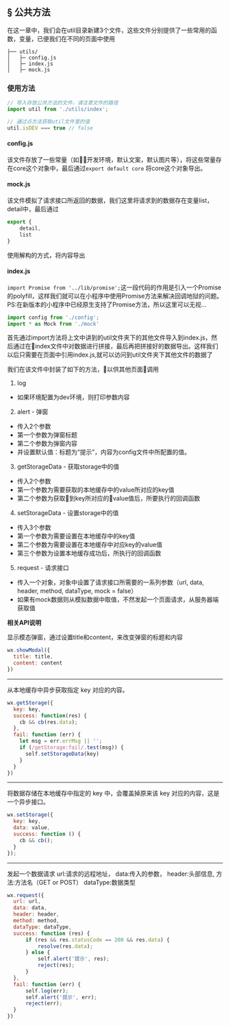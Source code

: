 ## <a>&sect; 公共方法</a>

在这一章中，我们会在util目录新建3个文件，这些文件分别提供了一些常用的函数，变量，已便我们在不同的页面中使用

```
├── utils/             
│   ├─ config.js
│   ├─ index.js
│   ├─ mock.js
```

### 使用方法
```javascript
// 导入存放公共方法的文件，请注意文件的路径
import util from './utils/index';

// 通过点方法获取util文件里的值
util.isDEV === true // false
```

#### config.js
该文件存放了一些常量（如开发环境，默认文案，默认图片等），将这些常量存在core这个对象中，最后通过`export default core` 将core这个对象导出。

#### mock.js
该文件模拟了请求接口所返回的数据，我们这里将请求到的数据存在变量list，detail中，最后通过
```javascript
export {
    detail,
    list
}
```
使用解构的方式，将内容导出

#### index.js
`import Promise from '../lib/promise';`这一段代码的作用是引入一个Promise的polyfill，这样我们就可以在小程序中使用Promise方法来解决回调地狱的问题。
<br />
PS:在新版本的小程序中已经原生支持了Promise方法，所以这里可以无视...

```javascript
import config from './config';
import * as Mock from './mock'
```

首先通过import方法将上文中讲到的util文件夹下的其他文件导入到index.js，然后通过在index文件中对数据进行拼接，最后再把拼接好的数据导出。这样我们以后只需要在页面中引用index.js,就可以访问到util文件夹下其他文件的数据了

我们在该文件中封装了如下的方法，以供其他页面调用
1. log
- 如果环境配置为dev环境，则打印参数内容

2. alert - 弹窗
- 传入2个参数
- 第一个参数为弹窗标题
- 第二个参数为弹窗内容
- 并设置默认值：标题为“提示”，内容为config文件中所配置的值。
  
3. getStorageData - 获取storage中的值
- 传入2个参数
- 第一个参数为需要获取的本地缓存中的value所对应的key值
- 第二个参数为获取到key所对应的value值后，所要执行的回调函数

4. setStorageData - 设置storage中的值
- 传入3个参数
- 第一个参数为需要设置在本地缓存中的key值
- 第二个参数为需要设置在本地缓存中对应key的value值
- 第三个参数为设置本地缓存成功后，所执行的回调函数

5. request - 请求接口
- 传入一个对象，对象中设置了请求接口所需要的一系列参数（url, data, header, method, dataType, mock = false）
- 如果有mock数据则从模拟数据中取值，不然发起一个页面请求，从服务器端获取值

**相关API说明**

显示模态弹窗，通过设置title和content，来改变弹窗的标题和内容
```javascript
wx.showModal({
  title: title,
  content: content
})
```
---
从本地缓存中异步获取指定 key 对应的内容。

```javascript
wx.getStorage({
  key: key,
  success: function(res) {
    cb && cb(res.data);
  }, 
  fail: function (err) {
    let msg = err.errMsg || '';
    if (/getStorage:fail/.test(msg)) {
      self.setStorageData(key)
    }
  }
})
```
---
将数据存储在本地缓存中指定的 key 中，会覆盖掉原来该 key 对应的内容，这是一个异步接口。

```javascript
wx.setStorage({
  key: key,
  data: value,
  success: function () {
    cb && cb();
  }
});
```
---

发起一个数据请求
url:请求的远程地址，
data:传入的参数，
header:头部信息,
方法:方法名（GET or POST）
dataType:数据类型

```javascript
wx.request({
  url: url,
  data: data,
  header: header,
  method: method,
  dataType: dataType,
  success: function (res) {
      if (res && res.statusCode == 200 && res.data) {
          resolve(res.data);
      } else {
          self.alert('提示', res);
          reject(res);
      }
  },
  fail: function (err) {
      self.log(err);
      self.alert('提示', err);
      reject(err);
  }
})   
```




